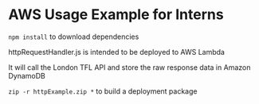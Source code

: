 # AWS Usage Example for Interns

`npm install` to download dependencies

httpRequestHandler.js is intended to be deployed to AWS Lambda

It will call the London TFL API and store the raw response data in Amazon DynamoDB

`zip -r httpExample.zip *` to build a deployment package
